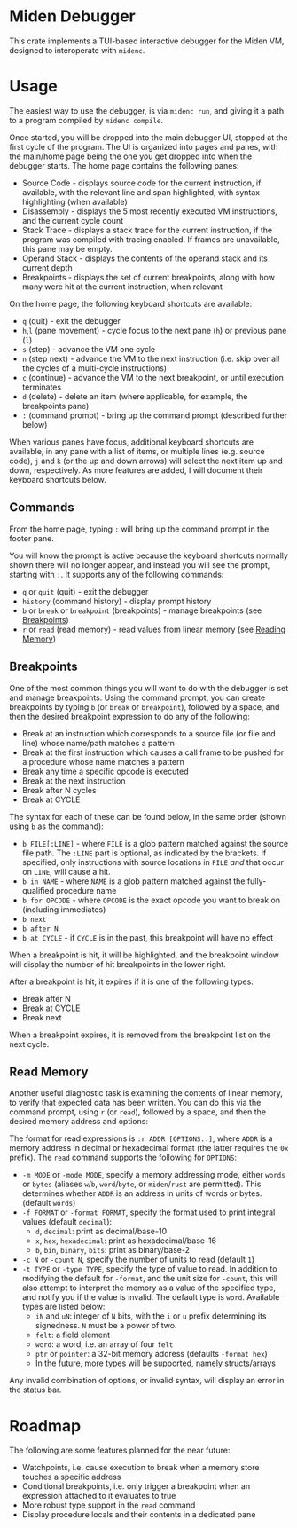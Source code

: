 # Miden Debugger

This crate implements a TUI-based interactive debugger for the Miden VM,  designed  to
interoperate with `midenc`.

# Usage

The easiest way to use the debugger, is via `midenc run`, and giving it a path  to a
program compiled by `midenc compile`.

Once started, you will be dropped into the main debugger UI, stopped at the first cycle of
the program. The UI is organized into pages and panes, with the main/home page being the
one you get dropped into when the debugger starts. The home page contains the following panes:

* Source Code - displays source code for the current instruction, if available, with
  the relevant line and span highlighted, with syntax highlighting (when available)
* Disassembly - displays the 5 most recently executed VM instructions, and the current
  cycle count
* Stack Trace - displays a stack trace for the current instruction, if the program was
  compiled with tracing enabled. If frames are unavailable, this pane may be empty.
* Operand Stack - displays the contents of the operand stack and its current depth
* Breakpoints - displays the set of current breakpoints, along with how many were hit
  at the current instruction, when relevant

On the home page, the following keyboard shortcuts are available:

* `q` (quit) - exit the debugger
* `h`,`l` (pane movement) - cycle focus to the next pane (`h`) or previous pane (`l`)
* `s` (step) - advance the VM one cycle
* `n` (step next) - advance the VM to the next instruction (i.e. skip over all the cycles
  of a multi-cycle instructions)
* `c` (continue) - advance the VM to the next breakpoint, or until execution terminates
* `d` (delete) - delete an item (where applicable, for example, the breakpoints pane)
* `:` (command prompt) - bring up the command prompt (described further below)

When various panes have focus, additional keyboard shortcuts are available, in any pane
with a list of items, or multiple lines (e.g. source code), `j` and `k` (or the up and
down arrows) will select the next item up and down, respectively. As more features are
added, I will document their keyboard shortcuts below.

## Commands

From the home page, typing `:` will bring up the command prompt in the footer pane.

You will know the prompt is active because the keyboard shortcuts normally shown there will
no longer appear, and instead you will see the prompt, starting with `:`. It supports any
of the following commands:

* `q` or `quit` (quit) - exit the debugger
* `history` (command history) - display prompt history
* `b` or `break` or `breakpoint` (breakpoints) - manage breakpoints (see [Breakpoints](#breakpoints))
* `r` or `read` (read memory) - read values from linear memory (see [Reading Memory](#read-memory))

## Breakpoints

One of the most common things you will want to do with the debugger is set and manage breakpoints.
Using the command prompt, you can create breakpoints by typing `b` (or `break` or `breakpoint`),
followed by a space, and then the desired breakpoint expression to do any of the following:

* Break at an instruction which corresponds to a source file (or file and line) whose name/path
  matches a pattern
* Break at the first instruction which causes a call frame to be pushed for a procedure whose name
  matches a pattern
* Break any time a specific opcode is executed
* Break at the next instruction
* Break after N cycles
* Break at CYCLE

The syntax for each of these can be found below, in the same order (shown using `b` as the command):

* `b FILE[:LINE]` - where `FILE` is a glob pattern matched against the source file path. The `:LINE`
  part is optional, as indicated by the brackets. If specified, only instructions with source
  locations in `FILE` _and_ that occur on `LINE`, will cause a hit.
* `b in NAME` - where `NAME` is a glob pattern matched against the fully-qualified procedure name
* `b for OPCODE` - where `OPCODE` is the exact opcode you want to break on (including immediates)
* `b next`
* `b after N`
* `b at CYCLE` - if `CYCLE` is in the past, this breakpoint will have no effect

When a breakpoint is hit, it will be highlighted, and the breakpoint window will display the number
of hit breakpoints in the lower right.

After a breakpoint is hit, it expires if it is one of the following types:

* Break after N
* Break at CYCLE
* Break next

When a breakpoint expires, it is removed from the breakpoint list on the next cycle.

## Read Memory

Another useful diagnostic task is examining the contents of linear memory, to verify that expected
data has been written. You can do this via the command prompt, using `r` (or `read`), followed by
a space, and then the desired memory address and options:

The format for read expressions is `:r ADDR [OPTIONS..]`, where `ADDR` is a memory address in
decimal or hexadecimal format (the latter requires the `0x` prefix). The `read` command supports
the following for `OPTIONS`:

* `-m MODE` or `-mode MODE`, specify a memory addressing mode, either `words` or `bytes` (aliases
  `w`/`b`, `word`/`byte`, or `miden`/`rust` are permitted). This determines whether `ADDR` is an
  address in units of words or bytes. (default `words`)
* `-f FORMAT` or `-format FORMAT`, specify the format used to print integral values
  (default `decimal`):
  - `d`, `decimal`: print as decimal/base-10
  - `x`, `hex`, `hexadecimal`: print as hexadecimal/base-16
  - `b`, `bin`, `binary`, `bits`: print as binary/base-2
* `-c N` or `-count N`, specify the number of units to read (default `1`)
* `-t TYPE` or `-type TYPE`, specify the type of value to read. In addition to modifying the default
  for `-format`, and the unit size for `-count`, this will also attempt to interpret the memory as
  a value of the specified type, and notify you if the value is invalid. The default type is `word`.
  Available types are listed below:
  - `iN` and `uN`: integer of `N` bits, with the `i` or `u` prefix determining its signedness.
    `N` must be a power of two.
  - `felt`: a field element
  - `word`: a word, i.e. an array of four `felt`
  - `ptr` or `pointer`: a 32-bit memory address (defaults `-format hex`)
  - In the future, more types will be supported, namely structs/arrays

Any invalid combination of options, or invalid syntax, will display an error in the status bar.

# Roadmap

The following are some features planned for the near future:

* Watchpoints, i.e. cause execution to break when a memory store touches a specific address
* Conditional breakpoints, i.e. only trigger a breakpoint when an expression attached to it
  evaluates to true
* More robust type support in the `read` command
* Display procedure locals and their contents in a dedicated pane
